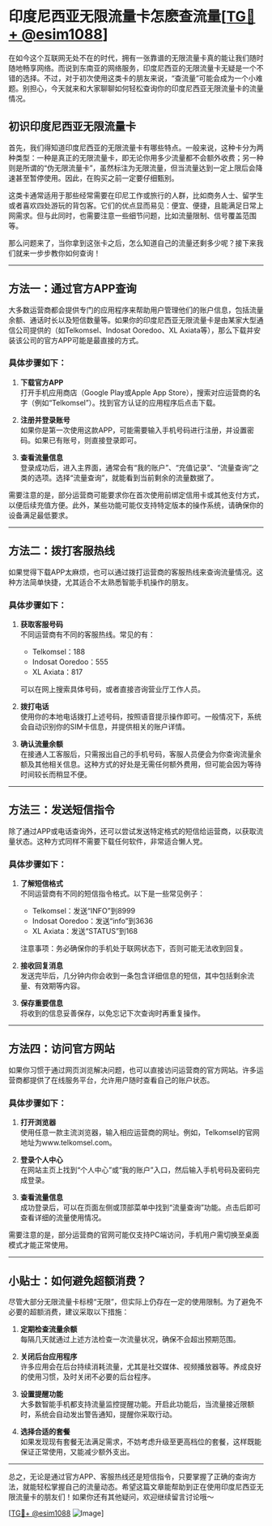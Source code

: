 # 印度尼西亚无限流量卡怎麽查流量[[TG💪+ @esim1088](https://t.me/s/esim1088)]

在如今这个互联网无处不在的时代，拥有一张靠谱的无限流量卡真的能让我们随时随地畅享网络。而说到东南亚的网络服务，印度尼西亚的无限流量卡无疑是一个不错的选择。不过，对于初次使用这类卡的朋友来说，“查流量”可能会成为一个小难题。别担心，今天就来和大家聊聊如何轻松查询你的印度尼西亚无限流量卡的流量情况。

## 初识印度尼西亚无限流量卡

首先，我们得知道印度尼西亚的无限流量卡有哪些特点。一般来说，这种卡分为两种类型：一种是真正的无限流量卡，即无论你用多少流量都不会额外收费；另一种则是所谓的“伪无限流量卡”，虽然标注为无限流量，但当流量达到一定上限后会降速甚至暂停使用。因此，在购买之前一定要仔细甄别。

这类卡通常适用于那些经常需要在印尼工作或旅行的人群，比如商务人士、留学生或者喜欢四处游玩的背包客。它们的优点显而易见：便宜、便捷，且能满足日常上网需求。但与此同时，也需要注意一些细节问题，比如流量限制、信号覆盖范围等。

那么问题来了，当你拿到这张卡之后，怎么知道自己的流量还剩多少呢？接下来我们就来一步步教你如何查询！

---

## 方法一：通过官方APP查询

大多数运营商都会提供专门的应用程序来帮助用户管理他们的账户信息，包括流量余额、通话时长以及短信数量等。如果你的印度尼西亚无限流量卡是由某家大型通信公司提供的（如Telkomsel、Indosat Ooredoo、XL Axiata等），那么下载并安装该公司的官方APP可能是最直接的方式。

### 具体步骤如下：

1. **下载官方APP**  
   打开手机应用商店（Google Play或Apple App Store），搜索对应运营商的名字（例如“Telkomsel”）。找到官方认证的应用程序后点击下载。

2. **注册并登录账号**  
   如果你是第一次使用这款APP，可能需要输入手机号码进行注册，并设置密码。如果已有账号，则直接登录即可。

3. **查看流量信息**  
   登录成功后，进入主界面，通常会有“我的账户”、“充值记录”、“流量查询”之类的选项。选择“流量查询”，就能看到当前剩余的流量数据了。

需要注意的是，部分运营商可能要求你在首次使用前绑定信用卡或其他支付方式，以便后续充值方便。此外，某些功能可能仅支持特定版本的操作系统，请确保你的设备满足最低要求。

---

## 方法二：拨打客服热线

如果觉得下载APP太麻烦，也可以通过拨打运营商的客服热线来查询流量情况。这种方法简单快捷，尤其适合不太熟悉智能手机操作的朋友。

### 具体步骤如下：

1. **获取客服号码**  
   不同运营商有不同的客服热线。常见的有：
   - Telkomsel：188  
   - Indosat Ooredoo：555  
   - XL Axiata：817  

   可以在网上搜索具体号码，或者直接咨询营业厅工作人员。

2. **拨打电话**  
   使用你的本地电话拨打上述号码，按照语音提示操作即可。一般情况下，系统会自动识别你的SIM卡信息，并提供相关的账户详情。

3. **确认流量余额**  
   在接通人工客服后，只需报出自己的手机号码，客服人员便会为你查询流量余额及其他相关信息。这种方式的好处是无需任何额外费用，但可能会因为等待时间较长而稍显不便。

---

## 方法三：发送短信指令

除了通过APP或电话查询外，还可以尝试发送特定格式的短信给运营商，以获取流量状态。这种方式同样不需要下载任何软件，非常适合懒人党。

### 具体步骤如下：

1. **了解短信格式**  
   不同运营商有不同的短信指令格式。以下是一些常见例子：
   - Telkomsel：发送“INFO”到8999  
   - Indosat Ooredoo：发送“info”到3636  
   - XL Axiata：发送“STATUS”到168  

   注意事项：务必确保你的手机处于联网状态下，否则可能无法收到回复。

2. **接收回复消息**  
   发送完毕后，几分钟内你会收到一条包含详细信息的短信，其中包括剩余流量、有效期等内容。

3. **保存重要信息**  
   将收到的信息妥善保存，以免忘记下次查询时再重复操作。

---

## 方法四：访问官方网站

如果你习惯于通过网页浏览解决问题，也可以直接访问运营商的官方网站。许多运营商都提供了在线服务平台，允许用户随时查看自己的账户状态。

### 具体步骤如下：

1. **打开浏览器**  
   使用任意一款主流浏览器，输入相应运营商的网址。例如，Telkomsel的官网地址为www.telkomsel.com。

2. **登录个人中心**  
   在网站主页上找到“个人中心”或“我的账户”入口，然后输入手机号码及密码完成登录。

3. **查看流量信息**  
   成功登录后，可以在页面左侧或顶部菜单中找到“流量查询”功能。点击后即可查看详细的流量使用情况。

需要注意的是，部分运营商的官网可能仅支持PC端访问，手机用户需切换至桌面模式才能正常使用。

---

## 小贴士：如何避免超额消费？

尽管大部分无限流量卡标榜“无限”，但实际上仍存在一定的使用限制。为了避免不必要的超额消费，建议采取以下措施：

1. **定期检查流量余额**  
   每隔几天就通过上述方法检查一次流量状况，确保不会超出预期范围。

2. **关闭后台应用程序**  
   许多应用会在后台持续消耗流量，尤其是社交媒体、视频播放器等。养成良好的使用习惯，及时关闭不必要的后台程序。

3. **设置提醒功能**  
   大多数智能手机都支持流量监控提醒功能。开启此功能后，当流量接近限额时，系统会自动发出警告通知，提醒你采取行动。

4. **选择合适的套餐**  
   如果发现现有套餐无法满足需求，不妨考虑升级至更高档位的套餐，这样既能保证正常使用，又能减少额外支出。

---

总之，无论是通过官方APP、客服热线还是短信指令，只要掌握了正确的查询方法，就能轻松掌握自己的流量动态。希望这篇文章能帮助到正在使用印度尼西亚无限流量卡的朋友们！如果你还有其他疑问，欢迎继续留言讨论哦～

[[TG💪+ @esim1088](https://t.me/s/esim1088) ![Image](https://i.postimg.cc/4NQfJmqS/Snipaste-2025-05-13-00-14-12.png)]